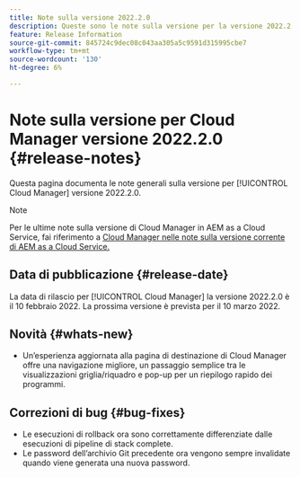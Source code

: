 ```yaml
---
title: Note sulla versione 2022.2.0
description: Queste sono le note sulla versione per la versione 2022.2.0 di Cloud Manager.
feature: Release Information
source-git-commit: 845724c9dec08c043aa305a5c9591d315995cbe7
workflow-type: tm+mt
source-wordcount: '130'
ht-degree: 6%

---
```



# Note sulla versione per Cloud Manager versione 2022.2.0 {#release-notes}

Questa pagina documenta le note generali sulla versione per [!UICONTROL Cloud Manager] versione 2022.2.0.

>[!NOTE]
>
>Per le ultime note sulla versione di Cloud Manager in AEM as a Cloud Service, fai riferimento a [Cloud Manager nelle note sulla versione corrente di AEM as a Cloud Service.](https://experienceleague.adobe.com/docs/experience-manager-cloud-service/content/implementing/using-cloud-manager/release-notes-cloud-manager/release-notes-cm-current.html)

## Data di pubblicazione {#release-date}

La data di rilascio per [!UICONTROL Cloud Manager] la versione 2022.2.0 è il 10 febbraio 2022. La prossima versione è prevista per il 10 marzo 2022.

## Novità {#whats-new}

* Un’esperienza aggiornata alla pagina di destinazione di Cloud Manager offre una navigazione migliore, un passaggio semplice tra le visualizzazioni griglia/riquadro e pop-up per un riepilogo rapido dei programmi.

## Correzioni di bug {#bug-fixes}

* Le esecuzioni di rollback ora sono correttamente differenziate dalle esecuzioni di pipeline di stack complete.
* Le password dell’archivio Git precedente ora vengono sempre invalidate quando viene generata una nuova password.
